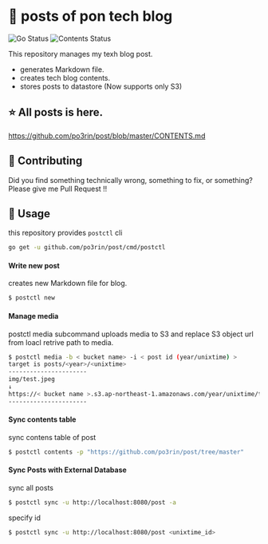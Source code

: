 # :pencil: posts of pon tech blog

![Go Status](https://github.com/po3rin/post/workflows/Go%20Status/badge.svg) ![Contents Status](https://github.com/po3rin/post/workflows/Contents%20Status/badge.svg)

This repository manages my texh blog post.
* generates Markdown file.
* creates tech blog contents.
* stores posts to datastore (Now supports only S3)

## :star: All posts  is here.
https://github.com/po3rin/post/blob/master/CONTENTS.md

## :triangular_flag_on_post: Contributing

Did you find something technically wrong, something to fix, or something? Please give me Pull Request !!

## :triangular_ruler: Usage

this repository provides ```postctl``` cli

```bash
go get -u github.com/po3rin/post/cmd/postctl
```

#### Write new post

creates new Markdown file for blog.

```bash
$ postctl new
```

#### Manage media

postctl media subcommand uploads media to S3 and replace S3 object url from loacl retrive path to media.

```bash
$ postctl media -b < bucket name> -i < post id (year/unixtime) >
target is posts/<year>/<unixtime>
----------------------
img/test.jpeg
↓
https://< bucket name >.s3.ap-northeast-1.amazonaws.com/year/unixtime/test.jpeg
----------------------
```

#### Sync contents table

sync contens table of post

```bash
$ postctl contents -p "https://github.com/po3rin/post/tree/master"
```

#### Sync Posts with External Database

sync all posts

```bash
$ postctl sync -u http://localhost:8080/post -a
```

specify id

```bash
$ postctl sync -u http://localhost:8080/post <unixtime_id>
```
